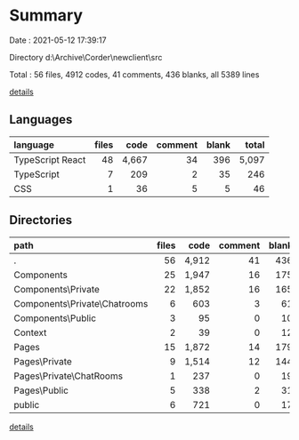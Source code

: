 # Summary

Date : 2021-05-12 17:39:17

Directory d:\Archive\Corder\newclient\src

Total : 56 files,  4912 codes, 41 comments, 436 blanks, all 5389 lines

[details](details.md)

## Languages
| language | files | code | comment | blank | total |
| :--- | ---: | ---: | ---: | ---: | ---: |
| TypeScript React | 48 | 4,667 | 34 | 396 | 5,097 |
| TypeScript | 7 | 209 | 2 | 35 | 246 |
| CSS | 1 | 36 | 5 | 5 | 46 |

## Directories
| path | files | code | comment | blank | total |
| :--- | ---: | ---: | ---: | ---: | ---: |
| . | 56 | 4,912 | 41 | 436 | 5,389 |
| Components | 25 | 1,947 | 16 | 175 | 2,138 |
| Components\Private | 22 | 1,852 | 16 | 165 | 2,033 |
| Components\Private\Chatrooms | 6 | 603 | 3 | 61 | 667 |
| Components\Public | 3 | 95 | 0 | 10 | 105 |
| Context | 2 | 39 | 0 | 12 | 51 |
| Pages | 15 | 1,872 | 14 | 179 | 2,065 |
| Pages\Private | 9 | 1,514 | 12 | 144 | 1,670 |
| Pages\Private\ChatRooms | 1 | 237 | 0 | 19 | 256 |
| Pages\Public | 5 | 338 | 2 | 31 | 371 |
| public | 6 | 721 | 0 | 17 | 738 |

[details](details.md)